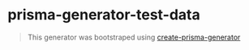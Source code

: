 # prisma-generator-test-data

> This generator was bootstraped using [create-prisma-generator](https://github.com/YassinEldeeb/create-prisma-generator)
